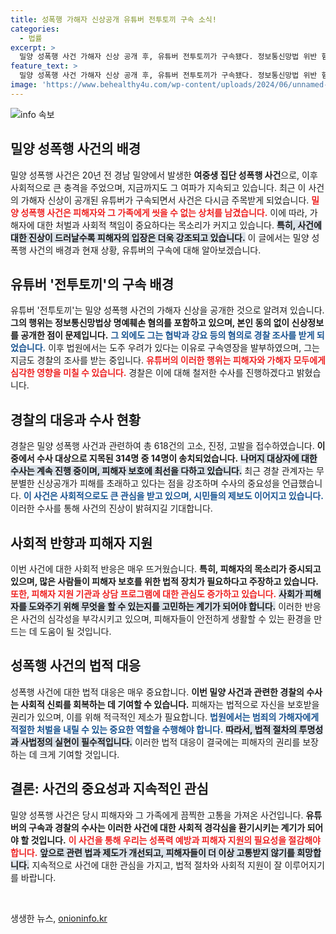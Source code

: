 ```yaml
---
title: 성폭행 가해자 신상공개 유튜버 전투토끼 구속 소식!
categories:
  - 법률
excerpt: >
  밀양 성폭행 사건 가해자 신상 공개 후, 유튜버 전투토끼가 구속됐다. 정보통신망법 위반 혐의로 조사를 받으며, 관련 고소가 618건 접수된 가운데 수사는 계속 진행 중이다. 클릭하고 사건의 전모를 확인해보세요!
feature_text: >
  밀양 성폭행 사건 가해자 신상 공개 후, 유튜버 전투토끼가 구속됐다. 정보통신망법 위반 혐의로 조사를 받으며, 관련 고소가 618건 접수된 가운데 수사는 계속 진행 중이다. 클릭하고 사건의 전모를 확인해보세요!
image: 'https://www.behealthy4u.com/wp-content/uploads/2024/06/unnamed-file.png'
---
```


<p><img src="https://www.behealthy4u.com/wp-content/uploads/2024/06/unnamed-file.png" alt="info 속보" /></p>

<h2 data-ke-size="size26">밀양 성폭행 사건의 배경</h2>

<p data-ke-size="size16">밀양 성폭행 사건은 20년 전 경남 밀양에서 발생한 <b>여중생 집단 성폭행 사건</b>으로, 이후 사회적으로 큰 충격을 주었으며, 지금까지도 그 여파가 지속되고 있습니다. 최근 이 사건의 가해자 신상이 공개된 유튜버가 구속되면서 사건은 다시금 주목받게 되었습니다. <b><span style="color: #ee2323;">밀양 성폭행 사건은 피해자와 그 가족에게 씻을 수 없는 상처를 남겼습니다.</span></b> 이에 따라, 가해자에 대한 처벌과 사회적 책임이 중요하다는 목소리가 커지고 있습니다. <b><span style="background-color: #21538527;">특히, 사건에 대한 진상이 드러날수록 피해자의 입장은 더욱 강조되고 있습니다.</span></b> 이 글에서는 밀양 성폭행 사건의 배경과 현재 상황, 유튜버의 구속에 대해 알아보겠습니다.</p>

<h2 data-ke-size="size26">유튜버 '전투토끼'의 구속 배경</h2>

<p data-ke-size="size16">유튜버 '전투토끼'는 밀양 성폭행 사건의 가해자 신상을 공개한 것으로 알려져 있습니다. <b>그의 행위는 정보통신망법상 명예훼손 혐의를 포함하고 있으며, 본인 동의 없이 신상정보를 공개한 점이 문제입니다.</b> <b><span style="color: #1a5490;">그 외에도 그는 협박과 강요 등의 혐의로 경찰 조사를 받게 되었습니다.</span></b> 이후 법원에서는 도주 우려가 있다는 이유로 구속영장을 발부하였으며, 그는 지금도 경찰의 조사를 받는 중입니다. <b><span style="color: #ee2323;">유튜버의 이러한 행위는 피해자와 가해자 모두에게 심각한 영향을 미칠 수 있습니다.</span></b> 경찰은 이에 대해 철저한 수사를 진행하겠다고 밝혔습니다.</p>

<h2 data-ke-size="size26">경찰의 대응과 수사 현황</h2>

<p data-ke-size="size16">경찰은 밀양 성폭행 사건과 관련하여 총 618건의 고소, 진정, 고발을 접수하였습니다. <b>이 중에서 수사 대상으로 지목된 314명 중 14명이 송치되었습니다.</b> <b><span style="background-color: #21538527;">나머지 대상자에 대한 수사는 계속 진행 중이며, 피해자 보호에 최선을 다하고 있습니다.</span></b> 최근 경찰 관계자는 무분별한 신상공개가 피해를 초래하고 있다는 점을 강조하며 수사의 중요성을 언급했습니다. <b><span style="color: #1a5490;">이 사건은 사회적으로도 큰 관심을 받고 있으며, 시민들의 제보도 이어지고 있습니다.</span></b> 이러한 수사를 통해 사건의 진상이 밝혀지길 기대합니다.</p>

<h2 data-ke-size="size26">사회적 반향과 피해자 지원</h2>

<p data-ke-size="size16">이번 사건에 대한 사회적 반응은 매우 뜨거웠습니다. <b>특히, 피해자의 목소리가 중시되고 있으며, 많은 사람들이 피해자 보호를 위한 법적 장치가 필요하다고 주장하고 있습니다.</b> <b><span style="color: #ee2323;">또한, 피해자 지원 기관과 상담 프로그램에 대한 관심도 증가하고 있습니다.</span></b> <b><span style="background-color: #21538527;">사회가 피해자를 도와주기 위해 무엇을 할 수 있는지를 고민하는 계기가 되어야 합니다.</span></b> 이러한 반응은 사건의 심각성을 부각시키고 있으며, 피해자들이 안전하게 생활할 수 있는 환경을 만드는 데 도움이 될 것입니다.</p>

<h2 data-ke-size="size26">성폭행 사건의 법적 대응</h2>

<p data-ke-size="size16">성폭행 사건에 대한 법적 대응은 매우 중요합니다. <b>이번 밀양 사건과 관련한 경찰의 수사는 사회적 신뢰를 회복하는 데 기여할 수 있습니다.</b> 피해자는 법적으로 자신을 보호받을 권리가 있으며, 이를 위해 적극적인 제소가 필요합니다. <b><span style="color: #1a5490;">법원에서는 범죄의 가해자에게 적절한 처벌을 내릴 수 있는 중요한 역할을 수행해야 합니다.</span></b> <b><span style="background-color: #21538527;">따라서, 법적 절차의 투명성과 사법정의 실현이 필수적입니다.</span></b> 이러한 법적 대응이 결국에는 피해자의 권리를 보장하는 데 크게 기여할 것입니다.</p>

<h2 data-ke-size="size26">결론: 사건의 중요성과 지속적인 관심</h2>

<p data-ke-size="size16">밀양 성폭행 사건은 당시 피해자와 그 가족에게 끔찍한 고통을 가져온 사건입니다. <b>유튜버의 구속과 경찰의 수사는 이러한 사건에 대한 사회적 경각심을 환기시키는 계기가 되어야 할 것입니다.</b> <b><span style="color: #ee2323;">이 사건을 통해 우리는 성폭력 예방과 피해자 지원의 필요성을 절감해야 합니다.</span></b> <b><span style="background-color: #21538527;">앞으로 관련 법과 제도가 개선되고, 피해자들이 더 이상 고통받지 않기를 희망합니다.</span></b> 지속적으로 사건에 대한 관심을 가지고, 법적 절차와 사회적 지원이 잘 이루어지기를 바랍니다.</p>

<p data-ke-size="size16">&nbsp;</p>
생생한 뉴스, <a href="https://onioninfo.kr" rel="dofollow">onioninfo.kr</a>


